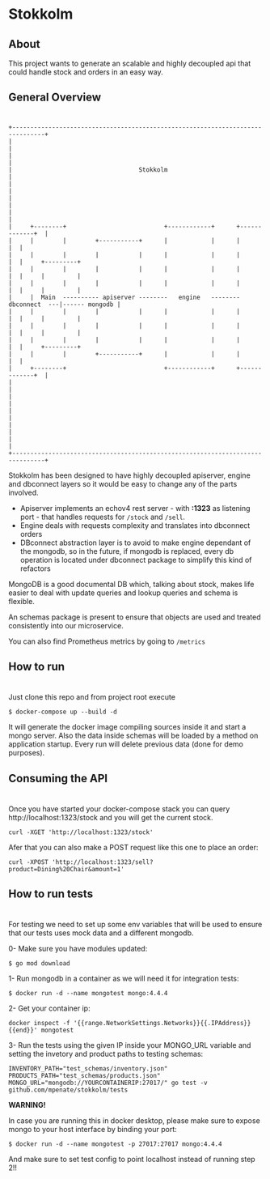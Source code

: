 # Stokkolm

## About
This project wants to generate an scalable and highly decoupled api that could handle stock and orders in an easy way.

## General Overview
#

```                                                                                                   
+-------------------------------------------------------------------------------+                  
|                                                                               |                  
|                                                                               |                  
|                                   Stokkolm                                    |                  
|                                                                               |                  
|                                                                               |                  
|                                                                               |                  
|     +--------+                           +------------+      +-------------+  |                  
|     |        |        +-----------+      |            |      |             |  |                  
|     |        |        |           |      |            |      |             |  |     +---------+  
|     |        |        |           |      |            |      |             |  |     |         |  
|     |        |        |           |      |            |      |             |  |     |         |  
|     |  Main  ---------- apiserver --------   engine   --------  dbconnect  ---|------ mongodb |  
|     |        |        |           |      |            |      |             |  |     |         |  
|     |        |        |           |      |            |      |             |  |     |         |  
|     |        |        |           |      |            |      |             |  |     +---------+  
|     |        |        +-----------+      |            |      |             |  |                  
|     +--------+                           +------------+      +-------------+  |                  
|                                                                               |                  
|                                                                               |                  
|                                                                               |                  
|                                                                               |                  
|                                                                               |                  
+-------------------------------------------------------------------------------+                  
```

Stokkolm has been designed to have highly decoupled apiserver, engine and dbconnect layers so it would be easy to change any of the parts involved.

- Apiserver implements an echov4 rest server  - with  **:1323** as listening port -  that handles requests for `/stock` and `/sell`.
- Engine deals with requests complexity and translates into dbconnect orders
- DBconnect abstraction layer is to avoid to make engine dependant of the mongodb, so in the future, if mongodb is replaced, every db operation is located under dbconnect package to simplify this kind of refactors

MongoDB is a good documental DB which, talking about stock, makes life easier to deal with update queries and lookup queries and schema is flexible.

An schemas package is present to ensure that objects are used and treated consistently into our microservice.

You can also find Prometheus metrics by going to `/metrics`

## How to run
#
Just clone this repo and from project root execute

```
$ docker-compose up --build -d
```

It will generate the docker image compiling sources inside it and start a mongo server. Also the data inside schemas will be loaded by a method on application startup. Every run will delete previous data (done for demo purposes).

## Consuming the API
#
Once you have started your docker-compose stack you can query http://localhost:1323/stock and you will get the current stock.
```
curl -XGET 'http://localhost:1323/stock'
```

Afer that you can also make a POST request like this one to place an order:
```
curl -XPOST 'http://localhost:1323/sell?product=Dining%20Chair&amount=1'
```



## How to run tests
#

For testing we need to set up some env variables that will be used to ensure that our tests uses mock data and a different mongodb.

0- Make sure you have modules updated:
```shell
$ go mod download
```

1- Run mongodb in a container as we will need it for integration tests:

```shell
$ docker run -d --name mongotest mongo:4.4.4
```

2- Get your container ip:
```shell
docker inspect -f '{{range.NetworkSettings.Networks}}{{.IPAddress}}{{end}}' mongotest
```
3- Run the tests using the given IP inside your MONGO_URL variable and setting the invetory and product paths to testing schemas:
```
INVENTORY_PATH="test_schemas/inventory.json" PRODUCTS_PATH="test_schemas/products.json" MONGO_URL="mongodb://YOURCONTAINERIP:27017/" go test -v github.com/mpenate/stokkolm/tests
```

**WARNING!**

In case you are running this in docker desktop, please make sure to expose mongo to your host interface by binding your port:

```
$ docker run -d --name mongotest -p 27017:27017 mongo:4.4.4
```
And make sure to set test config to point localhost instead of running step 2!!
